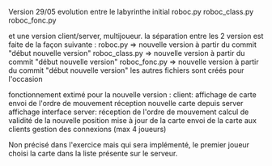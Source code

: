 Version 29/05
evolution entre le labyrinthe initial
  roboc.py
  roboc_class.py
  roboc_fonc.py
  
et une version client/server, multijoueur.
la séparation entre les 2 version est faite de la façon suivante :
  roboc.py => nouvelle version à partir du commit "début nouvelle version"
  roboc_class.py => nouvelle version à partir du commit "début nouvelle version"
  roboc_fonc.py => nouvelle version à partir du commit "début nouvelle version"
  les autres fichiers sont créés pour l'occasion
  
fonctionnement extimé pour la nouvelle version :
  client:
    affichage de carte
    envoi de l'ordre de mouvement
    réception nouvelle carte depuis server
    affichage interface
  server:
    réception de l'ordre de mouvement
    calcul de validité de la nouvelle position
    mise à jour de la carte
    envoi de la carte aux clients
    gestion des connexions (max 4 joueurs)
    
Non précisé dans l'exercice mais qui sera implémenté, le premier joueur choisi la carte dans la liste présente sur le serveur.
